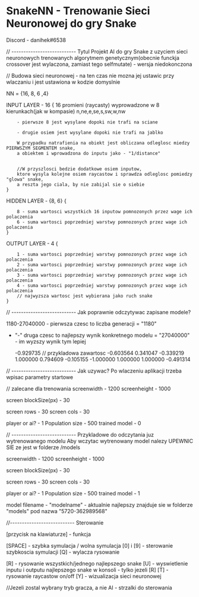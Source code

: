 # SnakeNN - Trenowanie Sieci Neuronowej do gry Snake
Discord - danihek#6538

// --------------------------- Tytul
Projekt AI do gry Snake z uzyciem sieci neuronowych trenowanych algorytmem genetycznym(obecnie funckja crossover jest wylaczona, zamiast tego selfmutate) - wersja niedokonczona

// Budowa sieci neuronowej - na ten czas nie mozna jej ustawic przy wlaczaniu i jest ustawiona w kodzie domyslnie

NN = {16, 8, 6 ,4}

INPUT LAYER - 16
	{
		16 promieni (raycasty) wyprowadzone w 8 kierunkach(jak w kompasie) n,ne,e,se,s,sw,w,nw
		
		- pierwsze 8 jest wysylane dopoki nie trafi na sciane
		
		- drugie osiem jest wysylane dopoki nie trafi na jablko
		
		W przypadku natrafienia na obiekt jest obliczana odleglosc miedzy PIERWSZYM SEGMENTEM snake,
		a obiektem i wprowadzona do inputu jako - "1/distance"
		
		
		//W przyszlosci bedzie dodatkowe osiem inputow,
		ktore wysyla kolejne osiem raycastow i sprawdza odleglosc pomiedzy "glowa" snake,
		a reszta jego ciala, by nie zabijal sie o siebie
	}
	
HIDDEN LAYER - {8, 6}
	{
		
		8 - suma wartosci wszystkich 16 inputow pomnozonych przez wage ich polaczenia
		6 - suma wartosci poprzedniej warstwy pomnozonych przez wage ich polaczenia
	}
	
OUTPUT LAYER - 4
	{
 
		1 - suma wartosci poprzedniej warstwy pomnozonych przez wage ich polaczenia
		2 - suma wartosci poprzedniej warstwy pomnozonych przez wage ich polaczenia
		3 - suma wartosci poprzedniej warstwy pomnozonych przez wage ich polaczenia
		4 - suma wartosci poprzedniej warstwy pomnozonych przez wage ich polaczenia
  		// najwyzsza wartosc jest wybierana jako ruch snake
	}

// --------------------------- Jak poprawnie odczytywac zapisane modele?

1180-27040000 - pierwsza czesc to liczba generacji = "1180"
+ "-"
druga czesc to najlepszy wynik konkretnego modelu  = "27040000" - im wyzszy wynik tym lepiej

	-0.929735 // przykladowa zawartosc
	-0.603564
	0.341047
	-0.339219
	1.000000
	0.794609
	-0.105155
	-1.000000
	1.000000
	1.000000
	-0.491314

// --------------------------- Jak uzywac?
Po wlaczeniu aplikacji trzeba wpisac parametry startowe

// zalecane dla trenowania
screenwidth  - 1200
screenheight - 1000

screen blockSize(px) - 30

screen rows - 30
screen cols - 30

player or ai? - 1
Population size - 500
trained model - 0

// --------------------------- Przykladowe do odczytania juz wytrenowanego modelu 
Aby wczytac wytrenowany model nalezy UPEWNIC SIE ze jest w folderze /models

screenwidth  - 1200
screenheight - 1000

screen blockSize(px) - 30

screen rows - 30
screen cols - 30

player or ai? - 1
Population size - 500
trained model - 1

model filename - "modelname" - aktualnie najlepszy znajduje sie w folderze "models" pod nazwa "5720-362989568"

//--------------------------- Sterowanie

[przycisk na klawiaturze] - funkcja

[SPACE] - szybka symulacja / wolna symulacja
	[0] i [9] - sterowanie szybkoscia symulacji
	[Q] - wylacza rysowanie
	
[R] - rysowanie wszystkich/jednego najlepszego snake
	[U] - wyswietlenie inputu i outputu najlepszego snake w konsoli - tylko jezeli [R]
[T] - rysowanie raycastow on/off
[Y] - wizualizacja sieci neuronowej

//Jezeli zostal wybrany tryb gracza, a nie AI - strzalki do sterowania

